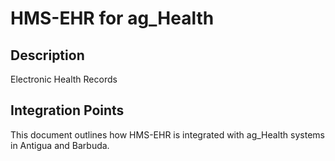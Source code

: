 # HMS-EHR for ag_Health

## Description

Electronic Health Records

## Integration Points

This document outlines how HMS-EHR is integrated with ag_Health systems in Antigua and Barbuda.
